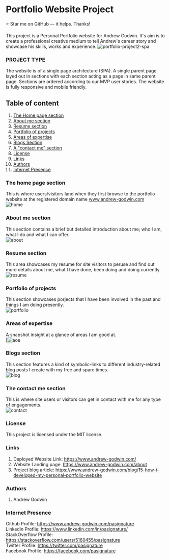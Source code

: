 # Portfolio Website Project  

:star: Star me on GitHub — it helps. Thanks!  

This project is a Personal Portfolio website for Andrew Godwin. It's aim is to create a professional creative medium to tell Andrew's career story and showcase his skills, works and experience.
![portfolio-project2-spa](https://www.andrew-godwin.com/engine_room/images/top_cover.png)

### PROJECT TYPE
The website is of a single page architecture (SPA). A single parent page layed out in sections with each section acting as a page in same parent page. Sections are ordered according to our MVP user stories. The website is fully responsive and mobile friendly.

## Table of content
1. [The Home page section](#The-home-page-section)
2. [About me section](#About-me-section)
3. [Resume section](#Resume-section)
4. [Portfolio of projects](#Portfolio-of-projects)
5. [Areas of expertise](#Areas-of-expertise)
6. [Blogs Section](#Blogs-section)
7. [A "contact me" section](#The-contact-me-section)
8. [License](#License)
9. [Links](#Links)
9. [Authors](#Authors)
9. [Internet Presence](#Internet-Presence)

### The home page section
This is where users/visitors land when they first browse to the portfolio website at the registered domain name www.andrew-godwin.com  
![home](https://www.andrew-godwin.com/engine_room/images/home.png)

### About me section
This section contains a brief but detailed introduction about me; who I am, what I do and what  I can offer.  
![about](https://www.andrew-godwin.com/engine_room/images/about.png)

### Resume section
This area showcases my resume for site visitors to peruse and find out more details about me, what I have done, been doing and doing currently.  
![resume](https://www.andrew-godwin.com/engine_room/images/resume.png)

### Portfolio of projects
This section showcases porjects that I have been involved in the past and things I am doing presently.  
![portfolio](https://www.andrew-godwin.com/engine_room/images/portfolio.png)

### Areas of expertise
A snapshot insight at a glance of areas I am good at.  
[![aoe](https://www.andrew-godwin.com/engine_room/images/aoe.png)

### Blogs section
This section features a kind of symbolic-links to different industry-related blog posts I create with my free and spare times.  
![blog](https://www.andrew-godwin.com/engine_room/images/blog.png)

### The contact me section
This is where site users or visitors can get in contact with me for any type of engagements.  
![contact](https://www.andrew-godwin.com/engine_room/images/contact.png)

### License
This project is licensed under the MIT license.

### Links
1. Deployed Website Link: https://www.andrew-godwin.com/  
2. Website Landing page: https://www.andrew-godwin.com/about  
3. Project blog article: https://www.andrew-godwin.com/blog/15-how-i-developed-my-personal-portfolio-website  

### Authors
1. Andrew Godwin

### Internet Presence
Github Profile: https://www.andrew-godwin.com/pasignature  
Linkedin Profile: https://www.linkedin.com/in/pasignature/  
StackOverflow Profile: https://stackoverflow.com/users/5160455/pasignature  
Twitter Profile: https://twitter.com/pasignature  
Facebook Profile: https://facebook.com/pasignature  
